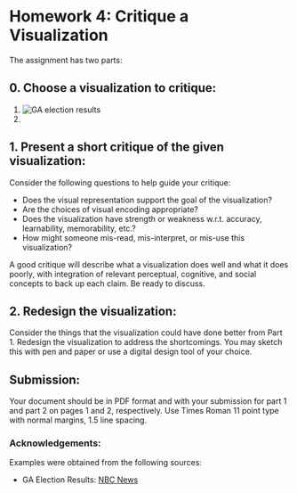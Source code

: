 # Homework 4: Critique a Visualization 

The assignment has two parts:

## 0. Choose a visualization to critique: 
1. ![GA election results](./vis/ga-election-results.png)
2. 

## 1. Present a short critique of the given visualization: 
Consider the following questions to help guide your critique: 
- Does the visual representation support the goal of the visualization? 
- Are the choices of visual encoding appropriate? 
- Does the visualization have strength or weakness w.r.t. accuracy, learnability, memorability, etc.? 
- How might someone mis-read, mis-interpret, or mis-use this visualization? 

A good critique will describe what a visualization does well and what it does poorly, with integration of relevant perceptual, cognitive, and social concepts to back up each claim. Be ready to discuss.

## 2. Redesign the visualization:
Consider the things that the visualization could have done better from Part 1. Redesign the visualization to address the shortcomings. You may sketch this with pen and paper or use a digital design tool of your choice. 

## Submission:
Your document should be in PDF format and with your submission for part 1 and part 2 on pages 1 and 2, respectively. Use Times Roman 11 point type with normal margins, 1.5 line spacing. 

### Acknowledgements: 
Examples were obtained from the following sources: 
- GA Election Results: [NBC News](https://www.nbcnews.com/politics/2020-elections/georgia-president-results)
